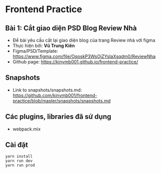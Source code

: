 # Frontend Practice

## Bài 1: Cắt giao diện PSD Blog Review Nhà

- Đề bài yêu cầu cắt lại giao diện blog của trang Review nhà với figma
- Thực hiện bởi: **Vũ Trung Kiên**
- Figma/PSD/Template: https://www.figma.com/file/OqoskP3WsOjZYsIaXsqdm0/ReviewNha
- Github page: https://kinymb001.github.io/frontend-practice/ 

## Snapshots
- Link to snapshots/snapshots.md:
    https://github.com/kinymb001/frontend-practice/blob/master/snapshots/snapshots.md

## Các plugins, libraries đã sử dụng
- webpack.mix

## Cài đặt
```
yarn install
yarn run dev
yarn run prod
```
